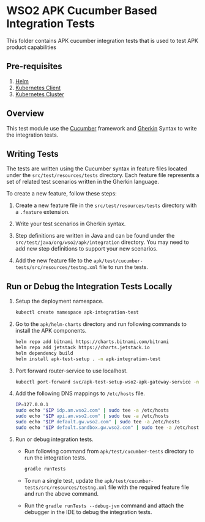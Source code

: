 # WSO2 APK Cucumber Based Integration Tests

This folder contains APK cucumber integration tests that is used to test APK product capabilities

## Pre-requisites

1. [Helm](https://helm.sh/docs/intro/install/)
2. [Kubernetes Client](https://kubernetes.io/docs/tasks/tools/install-kubectl/)
3. [Kubernetes Cluster](https://kubernetes.io/docs/setup)

## Overview

This test module use the [Cucumber](https://cucumber.io/) framework and [Gherkin](https://cucumber.io/docs/gherkin/) Syntax to write the integration tests.

## Writing Tests

The tests are written using the Cucumber syntax in feature files located under the `src/test/resources/tests` directory. Each feature file represents a set of related test scenarios written in the Gherkin language.

To create a new feature, follow these steps:

1. Create a new feature file in the `src/test/resources/tests` directory with a `.feature` extension.

2. Write your test scenarios in Gherkin syntax.

3. Step definitions are written in Java and can be found under the `src/test/java/org/wso2/apk/integration` directory. You may need to add new step definitions to support your new scenarios.

4. Add the new feature file to the `apk/test/cucumber-tests/src/resources/testng.xml` file to run the tests.

## Run or Debug the Integration Tests Locally

1. Setup the deployment namespace.

    ```bash
    kubectl create namespace apk-integration-test
    ```

2. Go to the `apk/helm-charts` directory and run following commands to install the APK components.

    ```bash
    helm repo add bitnami https://charts.bitnami.com/bitnami
    helm repo add jetstack https://charts.jetstack.io
    helm dependency build
    helm install apk-test-setup . -n apk-integration-test
    ```

3. Port forward router-service to use localhost.

    ```bash
    kubectl port-forward svc/apk-test-setup-wso2-apk-gateway-service -n apk-integration-test 9095:9095
    ```

4. Add the following DNS mappings to `/etc/hosts` file.

    ```bash
    IP=127.0.0.1
    sudo echo "$IP idp.am.wso2.com" | sudo tee -a /etc/hosts
    sudo echo "$IP api.am.wso2.com" | sudo tee -a /etc/hosts
    sudo echo "$IP default.gw.wso2.com" | sudo tee -a /etc/hosts
    sudo echo "$IP default.sandbox.gw.wso2.com" | sudo tee -a /etc/hosts
    ```

5. Run or debug integration tests.

   - Run following command from `apk/test/cucumber-tests` directory to run the integration tests.

       ```bash
       gradle runTests
       ```
   - To run a single test, update the `apk/test/cucumber-tests/src/resources/testng.xml` file with the required feature file and run the above command.

   - Run the `gradle runTests --debug-jvm` command and attach the debugger in the IDE to debug the integration tests.
